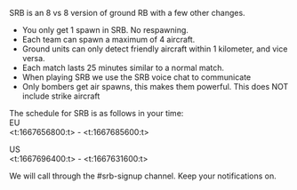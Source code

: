 SRB is an 8 vs 8 version of ground RB with a few other changes.

- You only get 1 spawn in SRB. No respawning.
- Each team can spawn a maximum of 4 aircraft.
- Ground units can only detect friendly aircraft within 1 kilometer, and vice versa.
- Each match lasts 25 minutes similar to a normal match.
- When playing SRB we use the SRB voice chat to communicate
- Only bombers get air spawns, this makes them powerful. This does NOT include strike aircraft

The schedule for SRB is as follows in your time:  
EU  
<t:1667656800:t> - <t:1667685600:t>

US  
<t:1667696400:t> - <t:1667631600:t>

We will call through the #srb-signup channel. Keep your notifications on.